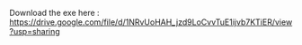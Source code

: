 Download the exe here : https://drive.google.com/file/d/1NRvUoHAH_jzd9LoCvvTuE1ijvb7KTiER/view?usp=sharing
